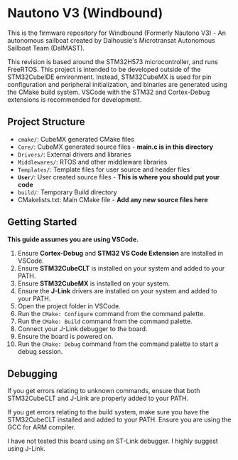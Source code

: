 # Nautono V3 (Windbound)

This is the firmware repository for Windbound (Formerly Nautono V3) - An autonomous sailboat created by Dalhousie's Microtransat Autonomous Sailboat Team (DalMAST).

This revision is based around the STM32H573 microcontroller, and runs FreeRTOS.  This project is intended to be developed outside of the STM32CubeIDE environment.  Instead, STM32CubeMX is used for pin configuration and peripheral initialization, and binaries are generated using the CMake build system.  VSCode with the STM32 and Cortex-Debug extensions is recommended for development.

## Project Structure

- `cmake/`: CubeMX generated CMake files
- `Core/`: CubeMX generated source files - **main.c is in this directory**
- `Drivers/`: External drivers and libraries
- `Middlewares/`: RTOS and other middleware libraries
- `Templates/`: Template files for user source and header files
- **`User/`**: User created source files - **This is where you should put your code**
- `build/`: Temporary Build directory
- CMakelists.txt: Main CMake file - **Add any new source files here**

## Getting Started

**This guide assumes you are using VSCode.**

1. Ensure **Cortex-Debug** and **STM32 VS Code Extension** are installed in VSCode.
2. Ensure **STM32CubeCLT** is installed on your system and added to your PATH.
3. Ensure **STM32CubeMX** is installed on your system.
4. Ensure the **J-Link** drivers are installed on your system and added to your PATH.
5. Open the project folder in VSCode.
6. Run the `CMake: Configure` command from the command palette.
7. Run the `CMake: Build` command from the command palette.
8. Connect your J-Link debugger to the board.
9. Ensure the board is powered on.
10. Run the `CMake: Debug` command from the command palette to start a debug session.

## Debugging

If you get errors relating to unknown commands, ensure that both STM32CubeCLT and J-Link are properly added to your PATH.

If you get errors relating to the build system, make sure you have the STM32CubeCLT installed and added to your PATH.  Ensure you are using the GCC for ARM compiler.

I have not tested this board using an ST-Link debugger.  I highly suggest using J-Link.